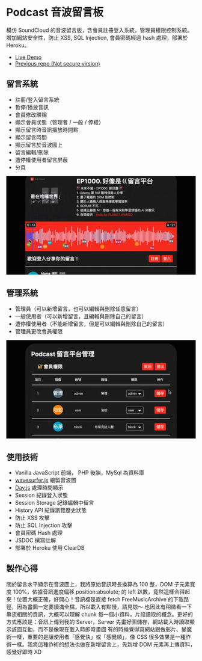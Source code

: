 # Podcast 音波留言板
模仿 SoundCloud 的音波留言版，含會員註冊登入系統，管理員權限控制系統。增加網站安全性，防止 XSS, SQL Injection, 會員密碼經過 hash 處理，部署於 Heroku。

- [Live Demo](http://podcastboard.zangwang.tw/public/index.php)
- [Previous repo (Not secure virsion)](https://github.com/Lidemy/mentor-program-4th-cybershota/pull/12)

## 留言系統
- 註冊/登入留言系統
- 暫停/播放音訊
- 會員修改暱稱
- 顯示會員狀態（管理者 / 一般 / 停權）
- 顯示留言時音訊播放時間點
- 顯示留言時間
- 顯示留言於音波圖上
- 留言編輯/刪除
- 遭停權使用者留言屏蔽
- 分頁

![](https://github.com/cybershota/imagebed/blob/main/podcastcomment_small.gif)



## 管理系統

- 管理員（可以新增留言，也可以編輯與刪除任意留言）
- 一般使用者（可以新增留言，且編輯與刪除自己的留言）
- 遭停權使用者（不能新增留言，但是可以編輯與刪除自己的留言）
- 管理員更改會員權限

![](https://github.com/cybershota/imagebed/blob/main/podcast_admin_small.gif)

## 使用技術
- Vanilla JavaScript 前端， PHP 後端，MySql 為資料庫
- [wavesurfer.js](https://wavesurfer-js.org/) 繪製音波圖
- [Day.js](https://day.js.org/) 處理時間顯示
- Session 紀錄登入狀態
- Session Storage 紀錄編輯中留言
- History API 紀錄瀏覽歷史狀態
- 防止 XSS 攻擊
- 防止 SQL Injection 攻擊
- 會員密碼 Hash 處理
- JSDOC 撰寫註解
- 部署於 Heroku 使用 ClearDB

## 製作心得
關於留言水平顯示在音波圖上，我將原始音訊時長換算為 100 整，DOM 子元素寬度 100%，依據音訊進度偏移 position:absolute; 的 left 趴數，竟然這樣合得起來！位置大概正確，好開心！音訊檔是直接 fetch FreeMusicArchive 的下載路徑，因為畫圖一定要讀滿全檔，所以載入有點慢，請見諒～
也因此有稍微看一下串流相關的資訊，大概可以理解 chunk 每一個小資料，片段讀取的概念。更好的方式應該是：音訊上傳到我的 Server，Server 先畫好圖儲存，網站載入時讀取顯示該圖互動，而不是像現在載入時即時畫圖
有的時候覺得寫網站跟做影片、變魔術一樣，重要的是讓使用者「感覺快」或「感覺順」，像 CSS 很多效果是一種詐術一樣。我將這種詐術的想法也做在新增留言上，先新增 DOM 元素再上傳資料，感覺好即時 XD


